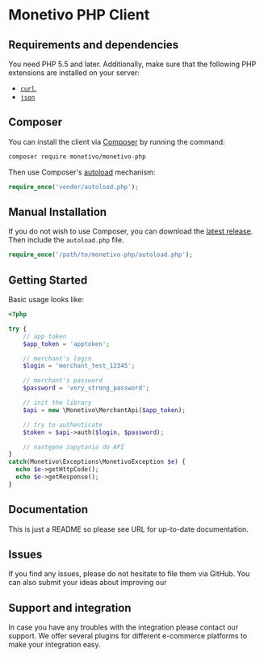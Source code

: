 # Monetivo PHP Client

## Requirements and dependencies

You need PHP 5.5 and later. Additionally, make sure that the following PHP extensions are installed on your server:
- [`curl`](https://secure.php.net/manual/en/book.curl.php),
- [`json`](https://secure.php.net/manual/en/book.json.php)


## Composer

You can install the client via [Composer](http://getcomposer.org/) by running the command:

```bash
composer require monetivo/monetivo-php
```

Then use Composer's [autoload](https://getcomposer.org/doc/00-intro.md#autoloading) mechanism:

```php
require_once('vendor/autoload.php');
```

## Manual Installation

If you do not wish to use Composer, you can download the [latest release](https://github.com/monetivo/monetivo-php/releases). Then include the `autoload.php` file.

```php
require_once('/path/to/monetivo-php/autoload.php');
```

## Getting Started

Basic usage looks like:

```php
<?php

try {
    // app token
    $app_token = 'apptoken';

    // merchant's login
    $login = 'merchant_test_12345';

    // merchant's password
    $password = 'very_strong_password';

    // init the library
    $api = new \Monetivo\MerchantApi($app_token);

    // try to authenticate
    $token = $api->auth($login, $password);

    // następne zapytania do API
}
catch(Monetivo\Exceptions\MonetivoException $e) {
  echo $e->getHttpCode();
  echo $e->getResponse();
}
```

## Documentation

This is just a README so please see URL for up-to-date documentation.

## Issues

If you find any issues, please do not hesitate to file them via GitHub. You can also submit your ideas about improving our


## Support and integration
In case you have any troubles with the integration please contact our support. We offer several plugins for different e-commerce platforms to make your integration easy. 